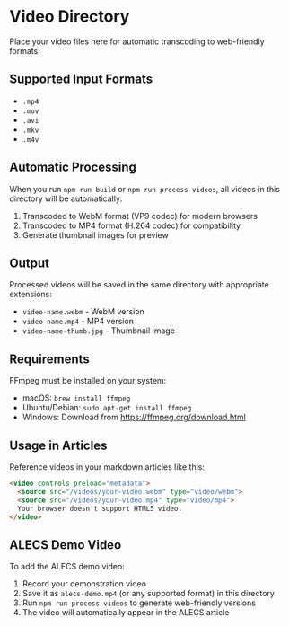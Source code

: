 # Video Directory

Place your video files here for automatic transcoding to web-friendly formats.

## Supported Input Formats
- `.mp4`
- `.mov`
- `.avi`
- `.mkv`
- `.m4v`

## Automatic Processing
When you run `npm run build` or `npm run process-videos`, all videos in this directory will be automatically:
1. Transcoded to WebM format (VP9 codec) for modern browsers
2. Transcoded to MP4 format (H.264 codec) for compatibility
3. Generate thumbnail images for preview

## Output
Processed videos will be saved in the same directory with appropriate extensions:
- `video-name.webm` - WebM version
- `video-name.mp4` - MP4 version
- `video-name-thumb.jpg` - Thumbnail image

## Requirements
FFmpeg must be installed on your system:
- macOS: `brew install ffmpeg`
- Ubuntu/Debian: `sudo apt-get install ffmpeg`
- Windows: Download from https://ffmpeg.org/download.html

## Usage in Articles
Reference videos in your markdown articles like this:

```html
<video controls preload="metadata">
  <source src="/videos/your-video.webm" type="video/webm">
  <source src="/videos/your-video.mp4" type="video/mp4">
  Your browser doesn't support HTML5 video.
</video>
```

## ALECS Demo Video
To add the ALECS demo video:
1. Record your demonstration video
2. Save it as `alecs-demo.mp4` (or any supported format) in this directory
3. Run `npm run process-videos` to generate web-friendly versions
4. The video will automatically appear in the ALECS article